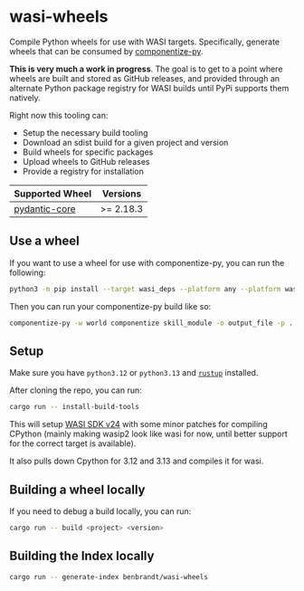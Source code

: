# wasi-wheels

Compile Python wheels for use with WASI targets. Specifically, generate wheels that can be consumed by [componentize-py](https://github.com/bytecodealliance/componentize-py).

**This is very much a work in progress**. The goal is to get to a point where wheels are built and stored as GitHub releases, and provided through an alternate Python package registry for WASI builds until PyPi supports them natively.

Right now this tooling can:

- Setup the necessary build tooling
- Download an sdist build for a given project and version
- Build wheels for specific packages
- Upload wheels to GitHub releases
- Provide a registry for installation

| **Supported Wheel**                                      | **Versions** |
| -------------------------------------------------------- | ------------ |
| [pydantic-core](https://pypi.org/project/pydantic-core/) | >= 2.18.3    |

## Use a wheel

If you want to use a wheel for use with componentize-py, you can run the following:

```sh
python3 -m pip install --target wasi_deps --platform any --platform wasi_0_0_0_wasm32 --python-version "3.12" --only-binary :all: --index-url https://benbrandt.github.io/wasi-wheels/ --extra-index-url https://pypi.org/simple --upgrade .
```

Then you can run your componentize-py build like so:

```sh
componentize-py -w world componentize skill_module -o output_file -p . -p wasi_deps
```

## Setup

Make sure you have `python3.12` or `python3.13` and [`rustup`](https://www.rust-lang.org/learn/get-started) installed.

After cloning the repo, you can run:

```sh
cargo run -- install-build-tools
```

This will setup [WASI SDK v24](https://github.com/WebAssembly/wasi-sdk) with some minor patches for compiling CPython (mainly making wasip2 look like wasi for now, until better support for the correct target is available).

It also pulls down Cpython for 3.12 and 3.13 and compiles it for wasi.

## Building a wheel locally

If you need to debug a build locally, you can run:

```sh
cargo run -- build <project> <version>
```

## Building the Index locally

```sh
cargo run -- generate-index benbrandt/wasi-wheels
```
